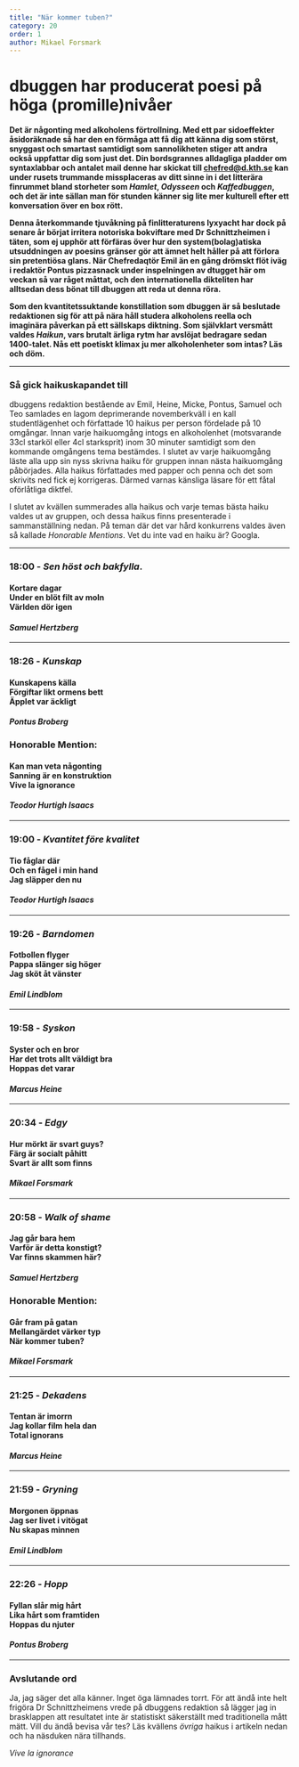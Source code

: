 ```yaml
---
title: "När kommer tuben?"
category: 20
order: 1
author: Mikael Forsmark
---
```

# dbuggen har producerat poesi på höga (promille)nivåer

**Det är någonting med alkoholens förtrollning. Med ett par sidoeffekter åsidoräknade så har den en förmåga att få dig att känna dig som störst, snyggast och smartast samtidigt som sannolikheten stiger att andra också uppfattar dig som just det. Din bordsgrannes alldagliga pladder om syntaxlabbar och antalet mail denne har skickat till chefred@d.kth.se kan under rusets trummande missplaceras av ditt sinne in i det litterära finrummet bland storheter som _Hamlet_, _Odysseen_ och _Kaffedbuggen_, och det är inte sällan man för stunden känner sig lite mer kulturell efter ett konversation över en box rött.**

**Denna återkommande tjuvåkning på finlitteraturens lyxyacht har dock på senare år börjat irritera notoriska bokviftare med Dr Schnittzheimen i täten, som ej upphör att förfäras över hur den system(bolag)atiska utsuddningen av poesins gränser gör att ämnet helt håller på att förlora sin pretentiösa glans. När Chefredaqtör Emil än en gång drömskt flöt iväg i redaktör Pontus pizzasnack under inspelningen av dtugget här om veckan så var råget måttat, och den internationella dikteliten har alltsedan dess bönat till dbuggen att reda ut denna röra.**

**Som den kvantitetssuktande konstillation som dbuggen är så beslutade redaktionen sig för att på nära håll studera alkoholens reella och imaginära påverkan på ett sällskaps diktning. Som självklart versmått valdes _Haikun_, vars brutalt ärliga rytm har avslöjat bedragare sedan 1400-talet. Nås ett poetiskt klimax ju mer alkoholenheter som intas? Läs och döm.**

------

### Så gick haikuskapandet till

dbuggens redaktion bestående av Emil, Heine, Micke, Pontus, Samuel och Teo samlades en lagom deprimerande novemberkväll i en kall studentlägenhet och författade 10 haikus per person fördelade på 10 omgångar. Innan varje haikuomgång intogs en alkoholenhet (motsvarande 33cl starköl eller 4cl starksprit) inom 30 minuter samtidigt som den kommande omgångens tema bestämdes. I slutet av varje haikuomgång läste alla upp sin nyss skrivna haiku för gruppen innan nästa haikuomgång påbörjades. Alla haikus författades med papper och penna och det som skrivits ned fick ej korrigeras. Därmed varnas känsliga läsare för ett fåtal oförlåtliga diktfel.

I slutet av kvällen summerades alla haikus och varje temas bästa haiku valdes ut av gruppen, och dessa haikus finns presenterade i sammanställning nedan. På teman där det var hård konkurrens valdes även så kallade _Honorable Mentions_. Vet du inte vad en haiku är? Googla.

------

### 18:00 - _Sen höst och bakfylla_.

#### Kortare dagar<br/>Under en blöt filt av moln<br/> Världen dör igen<br/>

#### _Samuel Hertzberg_

------

### 18:26 - _Kunskap_

#### Kunskapens källa<br/>Förgiftar likt ormens bett<br/>Äpplet var äckligt

#### _Pontus Broberg_

### Honorable Mention:
#### Kan man veta någonting<br/>Sanning är en konstruktion<br/>Vive la ignorance

#### _Teodor Hurtigh Isaacs_

------

### 19:00 - _Kvantitet före kvalitet_

#### Tio fåglar där <br/> Och en fågel i min hand <br/> Jag släpper den nu

#### _Teodor Hurtigh Isaacs_

------

### 19:26 - _Barndomen_

#### Fotbollen flyger <br/> Pappa slänger sig höger <br/> Jag sköt åt vänster

#### _Emil Lindblom_

------

### 19:58 - _Syskon_

#### Syster och en bror <br/> Har det trots allt väldigt bra <br/> Hoppas det varar

#### _Marcus Heine_

------

### 20:34 - _Edgy_

#### Hur mörkt är svart guys? <br/> Färg är socialt påhitt <br/> Svart är allt som finns

#### _Mikael Forsmark_

------

### 20:58 - _Walk of shame_

#### Jag går bara hem <br/> Varför är detta konstigt? <br/> Var finns skammen här?

#### _Samuel Hertzberg_

### Honorable Mention:
#### Går fram på gatan <br/> Mellangärdet värker typ <br/> När kommer tuben?

#### _Mikael Forsmark_

------

### 21:25 - _Dekadens_

#### Tentan är imorrn <br/> Jag kollar film hela dan <br/> Total ignorans

#### _Marcus Heine_

------

### 21:59 - _Gryning_

#### Morgonen öppnas <br/> Jag ser livet i vitögat <br/> Nu skapas minnen

#### _Emil Lindblom_

------

### 22:26 - _Hopp_

#### Fyllan slår mig hårt <br/> Lika hårt som framtiden <br/> Hoppas du njuter

#### _Pontus Broberg_

------

### Avslutande ord

Ja, jag säger det alla känner. Inget öga lämnades torrt. För att ändå inte helt frigöra Dr Schnittzheimens vrede på dbuggens redaktion så lägger jag in brasklappen att resultatet inte är statistiskt säkerställt med traditionella mått mätt. Vill du ändå bevisa vår tes? Läs kvällens _övriga_ haikus i artikeln nedan och ha näsduken nära tillhands.

_Vive la ignorance_
